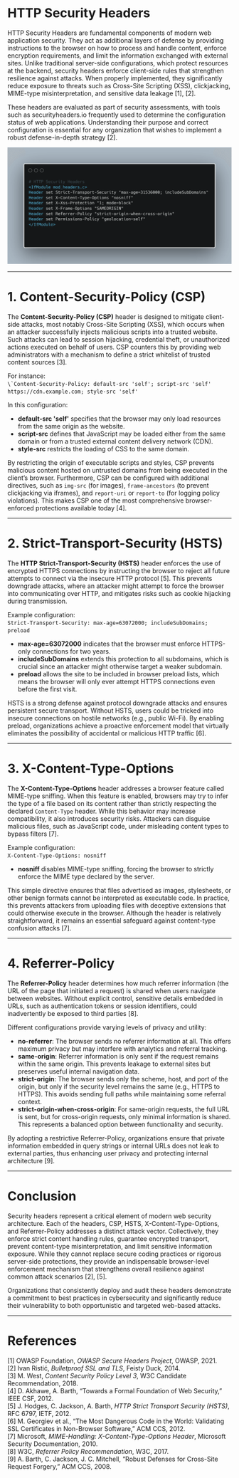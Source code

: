 # HTTP Security Headers

HTTP Security Headers are fundamental components of modern web application security. They act as additional layers of defense by providing instructions to the browser on how to process and handle content, enforce encryption requirements, and limit the information exchanged with external sites. Unlike traditional server-side configurations, which protect resources at the backend, security headers enforce client-side rules that strengthen resilience against attacks. When properly implemented, they significantly reduce exposure to threats such as Cross-Site Scripting (XSS), clickjacking, MIME-type misinterpretation, and sensitive data leakage [1], [2].

These headers are evaluated as part of security assessments, with tools such as securityheaders.io frequently used to determine the configuration status of web applications. Understanding their purpose and correct configuration is essential for any organization that wishes to implement a robust defense-in-depth strategy [2].

![Hashing Example](../../assets/img10.png)

---
# 1. Content-Security-Policy (CSP)

The **Content-Security-Policy (CSP)** header is designed to mitigate client-side attacks, most notably Cross-Site Scripting (XSS), which occurs when an attacker successfully injects malicious scripts into a trusted website. Such attacks can lead to session hijacking, credential theft, or unauthorized actions executed on behalf of users. CSP counters this by providing web administrators with a mechanism to define a strict whitelist of trusted content sources [3].

For instance:  
```\`Content-Security-Policy: default-src 'self'; script-src 'self' https://cdn.example.com; style-src 'self'```

In this configuration:

- **default-src 'self'** specifies that the browser may only load resources from the same origin as the website.
- **script-src** defines that JavaScript may be loaded either from the same domain or from a trusted external content delivery network (CDN).    
- **style-src** restricts the loading of CSS to the same domain.


By restricting the origin of executable scripts and styles, CSP prevents malicious content hosted on untrusted domains from being executed in the client’s browser. Furthermore, CSP can be configured with additional directives, such as `img-src` (for images), `frame-ancestors` (to prevent clickjacking via iframes), and `report-uri` or `report-to` (for logging policy violations). This makes CSP one of the most comprehensive browser-enforced protections available today [4].

---
# 2. Strict-Transport-Security (HSTS)

The **HTTP Strict-Transport-Security (HSTS)** header enforces the use of encrypted HTTPS connections by instructing the browser to reject all future attempts to connect via the insecure HTTP protocol [5]. This prevents downgrade attacks, where an attacker might attempt to force the browser into communicating over HTTP, and mitigates risks such as cookie hijacking during transmission.

Example configuration:  
```Strict-Transport-Security: max-age=63072000; includeSubDomains; preload```

- **max-age=63072000** indicates that the browser must enforce HTTPS-only connections for two years.
- **includeSubDomains** extends this protection to all subdomains, which is crucial since an attacker might otherwise target a weaker subdomain.
- **preload** allows the site to be included in browser preload lists, which means the browser will only ever attempt HTTPS connections even before the first visit.

HSTS is a strong defense against protocol downgrade attacks and ensures persistent secure transport. Without HSTS, users could be tricked into insecure connections on hostile networks (e.g., public Wi-Fi). By enabling preload, organizations achieve a proactive enforcement model that virtually eliminates the possibility of accidental or malicious HTTP traffic [6].

---
# 3. X-Content-Type-Options

The **X-Content-Type-Options** header addresses a browser feature called MIME-type sniffing. When this feature is enabled, browsers may try to infer the type of a file based on its content rather than strictly respecting the declared `Content-Type` header. While this behavior may increase compatibility, it also introduces security risks. Attackers can disguise malicious files, such as JavaScript code, under misleading content types to bypass filters [7].

Example configuration:  
```X-Content-Type-Options: nosniff```

- **nosniff** disables MIME-type sniffing, forcing the browser to strictly enforce the MIME type declared by the server.

This simple directive ensures that files advertised as images, stylesheets, or other benign formats cannot be interpreted as executable code. In practice, this prevents attackers from uploading files with deceptive extensions that could otherwise execute in the browser. Although the header is relatively straightforward, it remains an essential safeguard against content-type confusion attacks [7].

---
# 4. Referrer-Policy

The **Referrer-Policy** header determines how much referrer information (the URL of the page that initiated a request) is shared when users navigate between websites. Without explicit control, sensitive details embedded in URLs, such as authentication tokens or session identifiers, could inadvertently be exposed to third parties [8].

Different configurations provide varying levels of privacy and utility:

- **no-referrer**: The browser sends no referrer information at all. This offers maximum privacy but may interfere with analytics and referral tracking.
- **same-origin**: Referrer information is only sent if the request remains within the same origin. This prevents leakage to external sites but preserves useful internal navigation data.
- **strict-origin**: The browser sends only the scheme, host, and port of the origin, but only if the security level remains the same (e.g., HTTPS to HTTPS). This avoids sending full paths while maintaining some referral context.
- **strict-origin-when-cross-origin**: For same-origin requests, the full URL is sent, but for cross-origin requests, only minimal information is shared. This represents a balanced option between functionality and security.

By adopting a restrictive Referrer-Policy, organizations ensure that private information embedded in query strings or internal URLs does not leak to external parties, thus enhancing user privacy and protecting internal architecture [9].

---

# Conclusion

Security headers represent a critical element of modern web security architecture. Each of the headers, CSP, HSTS, X-Content-Type-Options, and Referrer-Policy addresses a distinct attack vector. Collectively, they enforce strict content handling rules, guarantee encrypted transport, prevent content-type misinterpretation, and limit sensitive information exposure. While they cannot replace secure coding practices or rigorous server-side protections, they provide an indispensable browser-level enforcement mechanism that strengthens overall resilience against common attack scenarios [2], [5].

Organizations that consistently deploy and audit these headers demonstrate a commitment to best practices in cybersecurity and significantly reduce their vulnerability to both opportunistic and targeted web-based attacks.


---
# References

[1] OWASP Foundation, _OWASP Secure Headers Project_, OWASP, 2021.  
[2] Ivan Ristić, _Bulletproof SSL and TLS_, Feisty Duck, 2014.  
[3] M. West, _Content Security Policy Level 3_, W3C Candidate Recommendation, 2018.  
[4] D. Akhawe, A. Barth, “Towards a Formal Foundation of Web Security,” IEEE CSF, 2012.  
[5] J. Hodges, C. Jackson, A. Barth, _HTTP Strict Transport Security (HSTS)_, RFC 6797, IETF, 2012.  
[6] M. Georgiev et al., “The Most Dangerous Code in the World: Validating SSL Certificates in Non-Browser Software,” ACM CCS, 2012.  
[7] Microsoft, _MIME-Handling: X-Content-Type-Options Header_, Microsoft Security Documentation, 2010.  
[8] W3C, _Referrer Policy Recommendation_, W3C, 2017.  
[9] A. Barth, C. Jackson, J. C. Mitchell, “Robust Defenses for Cross-Site Request Forgery,” ACM CCS, 2008.
